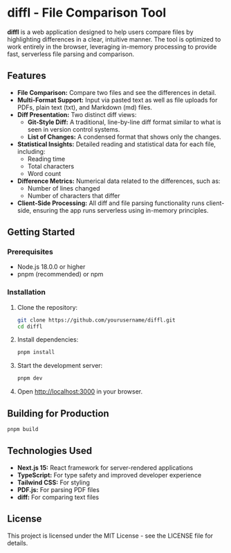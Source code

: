 # diffl - File Comparison Tool

**diffl** is a web application designed to help users compare files by highlighting differences in a clear, intuitive manner. The tool is optimized to work entirely in the browser, leveraging in-memory processing to provide fast, serverless file parsing and comparison.

## Features

- **File Comparison:** Compare two files and see the differences in detail.
- **Multi-Format Support:** Input via pasted text as well as file uploads for PDFs, plain text (txt), and Markdown (md) files.
- **Diff Presentation:** Two distinct diff views:
  - **Git-Style Diff:** A traditional, line-by-line diff format similar to what is seen in version control systems.
  - **List of Changes:** A condensed format that shows only the changes.
- **Statistical Insights:** Detailed reading and statistical data for each file, including:
  - Reading time
  - Total characters
  - Word count
- **Difference Metrics:** Numerical data related to the differences, such as:
  - Number of lines changed
  - Number of characters that differ
- **Client-Side Processing:** All diff and file parsing functionality runs client-side, ensuring the app runs serverless using in-memory principles.

## Getting Started

### Prerequisites

- Node.js 18.0.0 or higher
- pnpm (recommended) or npm

### Installation

1. Clone the repository:
   ```bash
   git clone https://github.com/yourusername/diffl.git
   cd diffl
   ```

2. Install dependencies:
   ```bash
   pnpm install
   ```

3. Start the development server:
   ```bash
   pnpm dev
   ```

4. Open [http://localhost:3000](http://localhost:3000) in your browser.

## Building for Production

```bash
pnpm build
```

## Technologies Used

- **Next.js 15:** React framework for server-rendered applications
- **TypeScript:** For type safety and improved developer experience
- **Tailwind CSS:** For styling
- **PDF.js:** For parsing PDF files
- **diff:** For comparing text files

## License

This project is licensed under the MIT License - see the LICENSE file for details.
